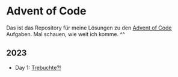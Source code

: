 # Advent of Code
Das ist das Repository für meine Lösungen zu den [Advent of Code](https://adventofcode.com) Aufgaben. Mal schauen, wie weit ich komme. ^^

## 2023
- Day 1: [Trebuchte?!](https://adventofcode.com/2023/day/1)
